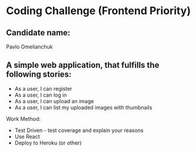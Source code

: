 # Coding Challenge (Frontend Priority)

## Candidate name:
Pavlo Omelianchuk

## A simple web application, that fulfills the following stories: 

- As a user, I can register
- As a user, I can log in
- As a user, I can upload an image
- As a user, I can list my uploaded images with thumbnails


Work Method:
* Test Driven - test coverage and explain your reasons
* Use React
* Deploy to Heroku (or other)